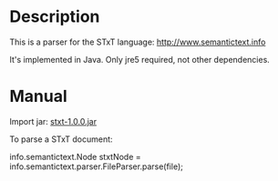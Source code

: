 # Description

This is a parser for the STxT language: http://www.semantictext.info

It's implemented in Java. Only jre5 required, not other dependencies.

# Manual

Import jar: [stxt-1.0.0.jar](dist/stxt-1.0.0.jar)

To parse a STxT document:

info.semantictext.Node stxtNode = info.semantictext.parser.FileParser.parse(file);
